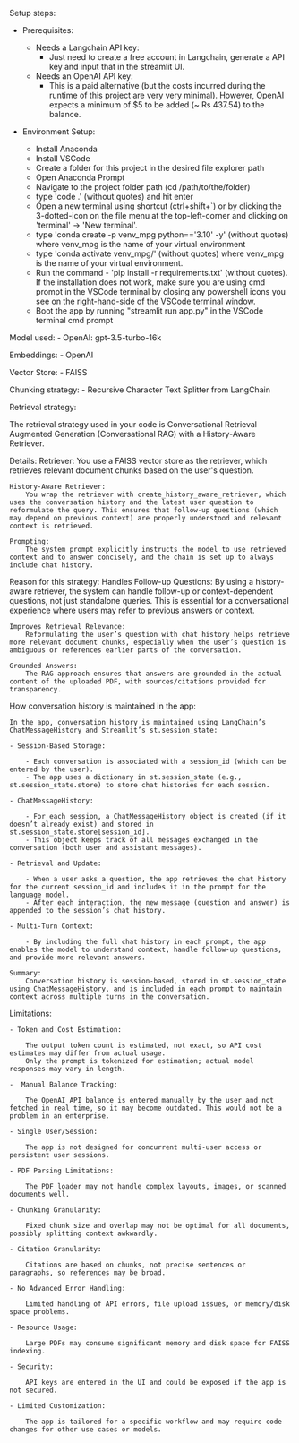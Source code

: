 Setup steps:

- Prerequisites:
    - Needs a Langchain API key:
        - Just need to create a free account in Langchain, generate a API key and input that in the streamlit UI.
    - Needs an OpenAI API key:
        - This is a paid alternative (but the costs incurred during the runtime of this project are very very minimal). However, OpenAI expects a minimum of $5 to be added (~ Rs 437.54) to the balance.

- Environment Setup:
    - Install Anaconda
    - Install VSCode
    - Create a folder for this project in the desired file explorer path
    - Open Anaconda Prompt
    - Navigate to the project folder path (cd /path/to/the/folder)
    - type 'code .' (without quotes) and hit enter
    - Open a new terminal using shortcut (ctrl+shift+`) or by clicking the 3-dotted-icon on the file menu at the top-left-corner and clicking on 'terminal' -> 'New terminal'.
    - type 'conda create -p venv_mpg python=='3.10' -y' (without quotes) where venv_mpg is the name of your virtual environment
    - type 'conda activate venv_mpg/' (without quotes) where venv_mpg is the name of your virtual environment. 
    - Run the command - 'pip install -r requirements.txt' (without quotes). If the installation does not work, make sure you are using cmd prompt in the VSCode terminal by closing any powershell icons you see on the right-hand-side of the VSCode terminal window.
    - Boot the app by running "streamlit run app.py" in the VSCode terminal cmd prompt


Model used:
    - OpenAI: gpt-3.5-turbo-16k


Embeddings:
    - OpenAI


Vector Store:
    - FAISS


Chunking strategy:
    - Recursive Character Text Splitter from LangChain


Retrieval strategy:

The retrieval strategy used in your code is Conversational Retrieval Augmented Generation (Conversational RAG) with a History-Aware Retriever.

Details:
    Retriever:
        You use a FAISS vector store as the retriever, which retrieves relevant document chunks based on the user's question.

    History-Aware Retriever:
        You wrap the retriever with create_history_aware_retriever, which uses the conversation history and the latest user question to reformulate the query. This ensures that follow-up questions (which may depend on previous context) are properly understood and relevant context is retrieved.

    Prompting:
        The system prompt explicitly instructs the model to use retrieved context and to answer concisely, and the chain is set up to always include chat history.

Reason for this strategy:
    Handles Follow-up Questions:
        By using a history-aware retriever, the system can handle follow-up or context-dependent questions, not just standalone queries. This is essential for a conversational experience where users may refer to previous answers or context.

    Improves Retrieval Relevance:
        Reformulating the user’s question with chat history helps retrieve more relevant document chunks, especially when the user’s question is ambiguous or references earlier parts of the conversation.

    Grounded Answers:
        The RAG approach ensures that answers are grounded in the actual content of the uploaded PDF, with sources/citations provided for transparency.



How conversation history is maintained in the app:

    In the app, conversation history is maintained using LangChain’s ChatMessageHistory and Streamlit’s st.session_state:

    - Session-Based Storage:

        - Each conversation is associated with a session_id (which can be entered by the user).
        - The app uses a dictionary in st.session_state (e.g., st.session_state.store) to store chat histories for each session.

    - ChatMessageHistory:

        - For each session, a ChatMessageHistory object is created (if it doesn’t already exist) and stored in st.session_state.store[session_id].
        - This object keeps track of all messages exchanged in the conversation (both user and assistant messages).
    
    - Retrieval and Update:

        - When a user asks a question, the app retrieves the chat history for the current session_id and includes it in the prompt for the language model.
        - After each interaction, the new message (question and answer) is appended to the session’s chat history.

    - Multi-Turn Context:

        - By including the full chat history in each prompt, the app enables the model to understand context, handle follow-up questions, and provide more relevant answers.

    Summary:
        Conversation history is session-based, stored in st.session_state using ChatMessageHistory, and is included in each prompt to maintain context across multiple turns in the conversation.


Limitations:

    - Token and Cost Estimation:

        The output token count is estimated, not exact, so API cost estimates may differ from actual usage.
        Only the prompt is tokenized for estimation; actual model responses may vary in length.

    -  Manual Balance Tracking:

        The OpenAI API balance is entered manually by the user and not fetched in real time, so it may become outdated. This would not be a problem in an enterprise.

    - Single User/Session:

        The app is not designed for concurrent multi-user access or persistent user sessions.

    - PDF Parsing Limitations:

        The PDF loader may not handle complex layouts, images, or scanned documents well.

    - Chunking Granularity:

        Fixed chunk size and overlap may not be optimal for all documents, possibly splitting context awkwardly.

    - Citation Granularity:

        Citations are based on chunks, not precise sentences or paragraphs, so references may be broad.

    - No Advanced Error Handling:

        Limited handling of API errors, file upload issues, or memory/disk space problems.

    - Resource Usage:

        Large PDFs may consume significant memory and disk space for FAISS indexing.

    - Security:

        API keys are entered in the UI and could be exposed if the app is not secured.

    - Limited Customization:

        The app is tailored for a specific workflow and may require code changes for other use cases or models.